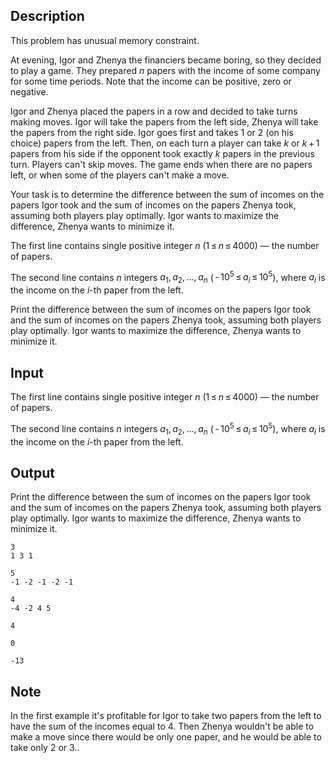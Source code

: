 ## Description

<div><p><span class="tex-font-style-it">This problem has unusual memory constraint.</span></p><p>At evening, Igor and Zhenya the financiers became boring, so they decided to play a game. They prepared <span class="tex-span"><i>n</i></span> papers with the income of some company for some time periods. Note that the income can be positive, zero or negative.</p><p>Igor and Zhenya placed the papers in a row and decided to take turns making moves. Igor will take the papers from the left side, Zhenya will take the papers from the right side. Igor goes first and takes <span class="tex-span">1</span> or <span class="tex-span">2</span> (on his choice) papers from the left. Then, on each turn a player can take <span class="tex-span"><i>k</i></span> or <span class="tex-span"><i>k</i> + 1</span> papers from his side if the opponent took exactly <span class="tex-span"><i>k</i></span> papers in the previous turn. Players can't skip moves. The game ends when there are no papers left, or when some of the players can't make a move.</p><p>Your task is to determine the difference between the sum of incomes on the papers Igor took and the sum of incomes on the papers Zhenya took, assuming both players play optimally. Igor wants to maximize the difference, Zhenya wants to minimize it.</p></div><div class="input-specification"><p>The first line contains single positive integer <span class="tex-span"><i>n</i></span> (<span class="tex-span">1 ≤ <i>n</i> ≤ 4000</span>)&nbsp;— the number of papers.</p><p>The second line contains <span class="tex-span"><i>n</i></span> integers <span class="tex-span"><i>a</i><sub class="lower-index">1</sub>, <i>a</i><sub class="lower-index">2</sub>, ..., <i>a</i><sub class="lower-index"><i>n</i></sub></span> (<span class="tex-span"> - 10<sup class="upper-index">5</sup> ≤ <i>a</i><sub class="lower-index"><i>i</i></sub> ≤ 10<sup class="upper-index">5</sup></span>), where <span class="tex-span"><i>a</i><sub class="lower-index"><i>i</i></sub></span> is the income on the <span class="tex-span"><i>i</i></span>-th paper from the left.</p></div><div class="output-specification"><p>Print the difference between the sum of incomes on the papers Igor took and the sum of incomes on the papers Zhenya took, assuming both players play optimally. Igor wants to maximize the difference, Zhenya wants to minimize it.</p></div>

## Input

<p>The first line contains single positive integer <span class="tex-span"><i>n</i></span> (<span class="tex-span">1 ≤ <i>n</i> ≤ 4000</span>)&nbsp;— the number of papers.</p><p>The second line contains <span class="tex-span"><i>n</i></span> integers <span class="tex-span"><i>a</i><sub class="lower-index">1</sub>, <i>a</i><sub class="lower-index">2</sub>, ..., <i>a</i><sub class="lower-index"><i>n</i></sub></span> (<span class="tex-span"> - 10<sup class="upper-index">5</sup> ≤ <i>a</i><sub class="lower-index"><i>i</i></sub> ≤ 10<sup class="upper-index">5</sup></span>), where <span class="tex-span"><i>a</i><sub class="lower-index"><i>i</i></sub></span> is the income on the <span class="tex-span"><i>i</i></span>-th paper from the left.</p>

## Output

<p>Print the difference between the sum of incomes on the papers Igor took and the sum of incomes on the papers Zhenya took, assuming both players play optimally. Igor wants to maximize the difference, Zhenya wants to minimize it.</p>





```input1
3
1 3 1

```




```input2
5
-1 -2 -1 -2 -1

```




```input3
4
-4 -2 4 5

```




```output1
4

```




```output2
0

```




```output3
-13

```



## Note

<p>In the first example it's profitable for Igor to take two papers from the left to have the sum of the incomes equal to <span class="tex-span">4</span>. Then Zhenya wouldn't be able to make a move since there would be only one paper, and he would be able to take only <span class="tex-span">2</span> or <span class="tex-span">3</span>..</p>
